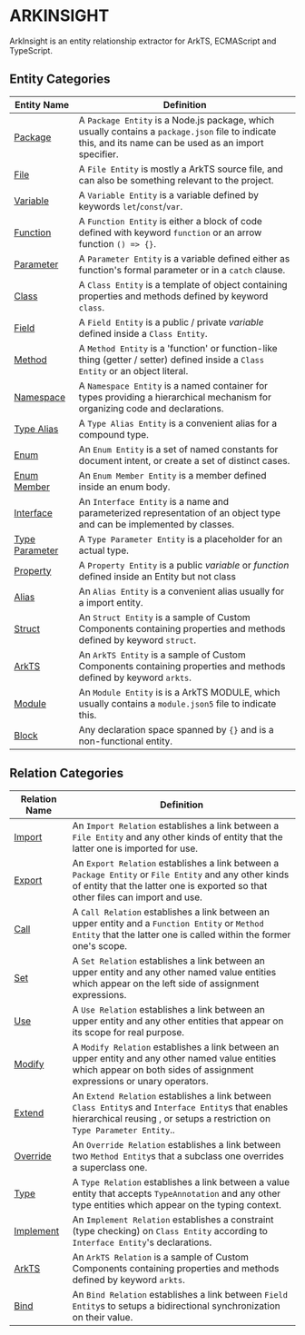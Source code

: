 # ARKINSIGHT

ArkInsight is an entity relationship extractor for ArkTS, ECMAScript and TypeScript.

## Entity Categories

| Entity Name                               | Definition                                                                                                         |
|-------------------------------------------|--------------------------------------------------------------------------------------------------------------------|
| [Package](entity/package.md) | A `Package Entity` is a Node.js package, which usually contains a `package.json` file to indicate this, and its name can be used as an import specifier. |
| [File](entity/file.md)           | A `File Entity` is mostly a ArkTS source file, and can also be something relevant to the project.                           |
| [Variable](entity/variable.md)   | A `Variable Entity` is a variable defined by keywords `let`/`const`/`var`.                                                       |
| [Function](entity/function.md)   | A `Function Entity` is either a block of code defined with keyword `function` or an arrow function `() => {}`.                   |
| [Parameter](entity/parameter.md) | A `Parameter Entity` is a variable defined either as function's formal parameter or in a `catch` clause.                         |
| [Class](entity/class.md)         | A `Class Entity` is a template of object containing properties and methods defined by keyword `class`.                           |
| [Field](entity/field.md)         | A `Field Entity` is a public / private *variable* defined inside a `Class Entity`. |
| [Method](entity/method.md)       | A `Method Entity` is a 'function' or function-like thing (getter / setter) defined inside a `Class Entity` or an object literal. |
| [Namespace](entity/namespace.md)           | A `Namespace Entity` is a named container for types providing a hierarchical mechanism for organizing code and declarations. |
| [Type Alias](entity/type-alias.md)         | A `Type Alias Entity` is a convenient alias for a compound type.                                                             |
| [Enum](entity/enum.md)                     | An `Enum Entity` is a set of named constants for document intent, or create a set of distinct cases.                         |
| [Enum Member](entity/enum-member.md)       | An `Enum Member Entity` is a member defined inside an enum body.                                                             |
| [Interface](entity/interface.md)           | An `Interface Entity` is a name and parameterized representation of an object type and can be implemented by classes.        |
| [Type Parameter](entity/type-parameter.md) | A `Type Parameter Entity` is a placeholder for an actual type.                                                               |
| [Property](entity/property.md)             | A `Property Entity` is a public *variable* or *function* defined inside an Entity but not class         |
| [Alias](entity/alias.md)                   | An `Alias Entity` is a convenient alias usually for a import entity.            |
| [Struct](entity/struct.md)                | An `Struct Entity` is a sample of Custom Components containing properties and methods defined by keyword `struct`. |
| [ArkTS](entity/arkts_new_rules_entity.md) | An `ArkTS Entity` is a sample of Custom Components containing properties and methods defined by keyword `arkts`.   |
| [Module](entity/module.md)                | An `Module Entity` is is a ArkTS MODULE, which usually contains a `module.json5` file to indicate this.            |
| [Block](entity/block.md) | Any declaration space spanned by `{}` and is a non-functional entity. |

## Relation Categories

| Relation Name                                 | Definition                                                                                                                    |
|-----------------------------------------------|-------------------------------------------------------------------------------------------------------------------------------|
| [Import](explicit-dependency/import.md)     | An `Import Relation` establishes a link between a `File Entity` and any other kinds of entity that the latter one is imported for use.                                                    |
| [Export](explicit-dependency/export.md)     | An `Export Relation` establishes a link between a `Package Entity` or `File Entity` and any other kinds of entity that the latter one is exported so that other files can import and use. |
| [Call](explicit-dependency/call.md)         | A `Call Relation` establishes a link between an upper entity and a `Function Entity` or `Method Entity` that the latter one is called within the former one's scope.                      |
| [Set](explicit-dependency/set.md)           | A `Set Relation` establishes a link between an upper entity and any other named value entities which appear on the left side of assignment expressions.                                   |
| [Use](explicit-dependency/use.md)           | A `Use Relation` establishes a link between an upper entity and any other entities that appear on its scope for real purpose.                                                             |
| [Modify](explicit-dependency/modify.md)     | A `Modify Relation` establishes a link between an upper entity and any other named value entities which appear on both sides of assignment expressions or unary operators.                |
| [Extend](explicit-dependency/extend.md)     | An `Extend Relation` establishes a link between `Class Entity`s and `Interface Entity`s that enables hierarchical reusing , or setups a restriction on `Type Parameter Entity`..          |
| [Override](explicit-dependency/override.md) | An `Override Relation` establishes a link between two `Method Entity`s that a subclass one overrides a superclass one.                                                                    |
| [Type](explicit-dependency/type.md)           | A `Type Relation` establishes a link between a value entity that accepts `TypeAnnotation` and any other type entities which appear on the typing context. |
| [Implement](explicit-dependency/implement.md) | An `Implement Relation` establishes a constraint (type checking) on `Class Entity` according to `Interface Entity`'s declarations.                        |
| [ArkTS](explicit-dependency/arkts_new_rules_relation.md) | An `ArkTS Relation` is a sample of Custom Components containing properties and methods defined by keyword `arkts`.            |
| [Bind](explicit-dependency/bind.md)                      | An `Bind Relation` establishes a link between `Field Entity`s to setups a bidirectional synchronization on their value.|